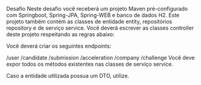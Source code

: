 Desafio
Neste desafio você receberá um projeto Maven pré-configurado com Springboot, Spring-JPA, Spring-WEB e banco de dados H2. Este projeto também contém as classes de entidade entity, repositórios repository e de serviço service. Você deverá escrever as classes controller deste projeto respeitando as regras abaixo:

Você deverá criar os seguintes endpoints:

/user
/candidate
/submission
/acceleration
/company
/challenge
Você deve expor todos os métodos existentes nas classes de serviço service.

Caso a entidade utilizada possua um DTO, utilize.
